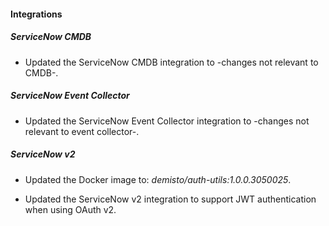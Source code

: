 
#### Integrations

##### ServiceNow CMDB

- Updated the ServiceNow CMDB integration to -changes not relevant to CMDB-.

##### ServiceNow Event Collector

- Updated the ServiceNow Event Collector integration to -changes not relevant to event collector-.

##### ServiceNow v2
- Updated the Docker image to: *demisto/auth-utils:1.0.0.3050025*.


- Updated the ServiceNow v2 integration to support JWT authentication when using OAuth v2.


